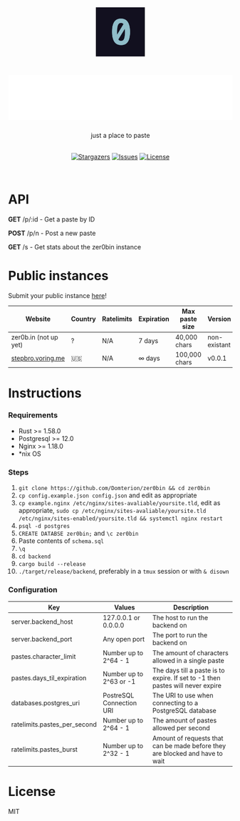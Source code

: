 <div align="center">
    <img src="./frontend/zero.png" height="110px"/>
	<h1>
    	<img src="zer0bin.svg" height="100"/>
	</h1>
    just a place to paste
    <br>
	<br>
    <p align="center">
	<a href="https://github.com/domterion/zer0bin/stargazers">
		<img alt="Stargazers" src="https://custom-icon-badges.herokuapp.com/github/stars/domterion/zer0bin?style=for-the-badge&logo=star&color=f6c177&logoColor=31748f&labelColor=12101F"></a>
<!-- 	<a href="https://github.com/domterion/zer0bin/releases/latest">
		<img alt="Releases" src="https://img.shields.io/github/release/domterion/zer0bin?style=for-the-badge&logo=github&color=31748f&logoColor=ebbcba&labelColor=12101F"/></a> -->
	<a href="https://github.com/domterion/zer0bin/issues">
		<img alt="Issues" src="https://custom-icon-badges.herokuapp.com/github/issues/domterion/zer0bin?style=for-the-badge&logo=issue-opened&color=9ccfd8&logoColor=eb6f92&labelColor=12101F"></a>
	<a href="https://github.com/Domterion/zer0bin/blob/main/LICENSE">
		<img alt="License" src="https://custom-icon-badges.herokuapp.com/github/license/domterion/zer0bin?style=for-the-badge&logo=law&color=c4a7e7&logoColor=ebbcba&labelColor=12101F"></a>
</p>
    <br>
</div>

# API

**GET** /p/:id - Get a paste by ID

**POST** /p/n - Post a new paste

**GET** /s - Get stats about the zer0bin instance

# Public instances

Submit your public instance [here](https://github.com/Domterion/zer0bin/issues/new?assignees=&labels=&template=03_public_instance.md&title=%F0%9F%9A%80+)!

| Website                                        | Country | Ratelimits | Expiration | Max paste size | Version      |
| ---------------------------------------------- | ------- | ---------- | ---------- | -------------- | ------------ |
| zer0b.in (not up yet)                          | ?       | N/A        | 7 days     | 40,000 chars   | non-existant |
| [stepbro.voring.me](https://stepbro.voring.me) | 🇺🇸      | N/A        | ∞ days     | 100,000 chars  | v0.0.1       |

# Instructions

### Requirements

- Rust >= 1.58.0
- Postgresql >= 12.0
- Nginx >= 1.18.0
- \*nix OS

### Steps

1. `git clone https://github.com/Domterion/zer0bin && cd zer0bin`
2. `cp config.example.json config.json` and edit as appropriate
3. `cp example.nginx /etc/nginx/sites-avaliable/yoursite.tld`, edit as appropriate, `sudo cp /etc/nginx/sites-avaliable/yoursite.tld /etc/nginx/sites-enabled/yoursite.tld && systemctl nginx restart`
4. `psql -d postgres`
5. `CREATE DATABSE zer0bin;` and `\c zer0bin`
6. Paste contents of `schema.sql`
7. `\q`
8. `cd backend`
9. `cargo build --release`
10. `./target/release/backend`, preferably in a `tmux` session or with `& disown`

### Configuration

| Key                          | Values                   | Description                                                                    |
| ---------------------------- | ------------------------ | ------------------------------------------------------------------------------ |
| server.backend_host          | 127.0.0.1 or 0.0.0.0     | The host to run the backend on                                                 |
| server.backend_port          | Any open port            | The port to run the backend on                                                 |
| pastes.character_limit       | Number up to 2^64 - 1    | The amount of characters allowed in a single paste                             |
| pastes.days_til_expiration   | Number up to 2^63 or -1  | The days till a paste is to expire. If set to -1 then pastes will never expire |
| databases.postgres_uri       | PostreSQL Connection URI | The URI to use when connecting to a PostgreSQL database                        |
| ratelimits.pastes_per_second | Number up to 2^64 - 1    | The amount of pastes allowed per second                                        |
| ratelimits.pastes_burst      | Number up to 2^32 - 1    | Amount of requests that can be made before they are blocked and have to wait   |

# License

MIT
